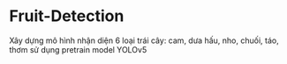 # Fruit-Detection
Xây dựng mô hình nhận diện 6 loại trái cây: cam, dưa hấu, nho, chuối, táo, thơm sử dụng pretrain model YOLOv5
